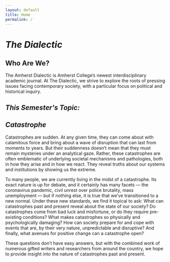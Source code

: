 ```yaml
---
layout: default
title: Home 
permalink: /
---
```


# _The Dialectic_


## Who Are We?

The Amherst Dialectic is Amherst College’s newest interdisciplinary academic journal. At The Dialectic, we strive to explore the roots of pressing issues facing contemporary society, with a particular focus on political and historical inquiry.

## _This Semester's Topic:_
## _Catastrophe_

Catastrophes are sudden. At any given time, they can come about with calamitous force and bring about a wave of disruption that can last from moments to years. But their suddenness doesn’t mean that they must remain mysteries under an analytical gaze. Rather, these catastrophes are often emblematic of underlying societal mechanisms and pathologies, both in how they arise and in how we react. They reveal truths about our systems and institutions by showing us the extreme.

To many people, we are currently living in the midst of a catastrophe. Its exact nature is up for debate, and it certainly has many facets — the coronavirus pandemic, civil unrest over police brutality, mass unemployment — but if nothing else, it is true that we’ve transitioned to a new normal. Under these new standards, we find it topical to ask: What can catastrophes past and present reveal about the state of our society? Do catastrophes come from bad luck and misfortune, or do they require pre-existing conditions? What makes catastrophes so physically and psychologically damaging? How can society prepare for and cope with events that are, by their very nature, unpredictable and disruptive?  And finally, what avenues for positive change can a catastrophe open? 

These questions don’t have easy answers, but with the combined work of numerous gifted writers and researchers from around the country, we hope to provide insight into the nature of catastrophes past and present. 
